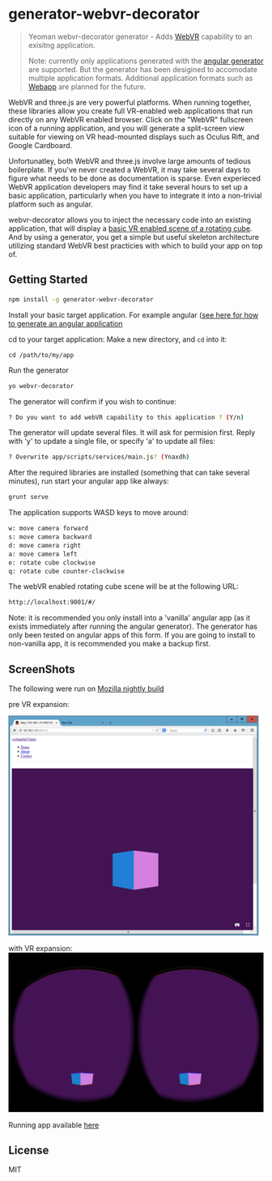# generator-webvr-decorator 

> Yeoman webvr-decorator generator - Adds [WebVR](http://webvr.info/) capability to an exisitng application.
> 
> Note: currently only applications generated with the [angular generator](https://github.com/yeoman/generator-angular#readme) are supported.  But the generator has been desigined to accomodate multiple application formats.  Additional application formats such as [Webapp](https://github.com/yeoman/generator-webapp#readme) are planned for the future.

WebVR and three.js are very powerful platforms.  When running together, these libraries allow you create full VR-enabled web applications that run directly on any WebVR enabled browser.  Click on the "WebVR" fullscreen icon of a running application, and you will generate a split-screen view suitable for viewing on VR head-mounted displays such as Oculus Rift, and Google Cardboard.

Unfortunatley, both WebVR and three.js involve large amounts of tedious boilerplate.  If you've never created a WebVR, it may take several days to figure what needs to be done as documentation is sparse.  Even experieced WebVR application developers may find it take several hours to set up a basic application, particularly when you have to integrate it into a non-trivial platform such as angular.

webvr-decorator allows you to inject the necessary code into an existing application, that will display a [basic VR enabled scene of a rotating cube](http://vt5491.github.io/#/).  And by using a generator, you get a simple but useful skeleton architecture utilizing standard WebVR best practicies with which to build your app on top of.

## Getting Started

```bash
npm install -g generator-webvr-decorator
```
Install your basic target application.  For example angular ([see here for how to generate an angular application](https://github.com/yeoman/generator-angular#readme) 

cd to your target application:
Make a new directory, and `cd` into it:
```
cd /path/to/my/app
```
Run the generator
```bash
yo webvr-decorator
```
The generator will confirm if you wish to continue:
```bash
? Do you want to add webVR capability to this application ? (Y/n) 
```
The generator will update several files.  It will ask for permision first.  Reply with 'y' to update a single file, or specify 'a' to update all files:
```bash
? Overwrite app/scripts/services/main.js? (Ynaxdh)
```

After the required libraries are installed (something that can take several minutes), run start your angular app like always:
```bash
grunt serve
```

The application supports WASD keys to move around:
```bash
w: move camera forward
s: move camera backward
d: move camera right
a: move camera left
e: rotate cube clockwise
q: rotate cube counter-clockwise
```
The webVR enabled rotating cube scene will be at the following URL:
```bash
http://localhost:9001/#/
```

Note: it is recommended you only install into a 'vanilla' angular app (as it exists immediately after running the angular generator).  The generator has only been tested on angular apps of this form.  If you are going to install to non-vanilla app, it is recommended you make a backup first.

## ScreenShots
The following were run on [Mozilla nightly build](https://nightly.mozilla.org/)

pre VR expansion:

![](images/webvr-decorator-screen-shot.png)

with VR expansion:
![](images/webvr-decorator-screen-shot-vr-mode.png)

Running app available [here](http://vt5491.github.io/#/)
## License

MIT
